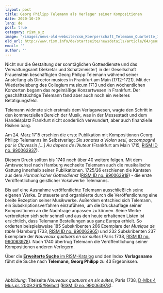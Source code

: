 ```yaml
---
layout: post
title: Georg Philipp Telemann als Verleger seiner Kompositionen
date: 2020-10-29
lang: de
post: true
category: rism_a_z
image: "/images/news-old-website/csm_Koerperschaft_Telemann_Quartette_1738_66eb421ee5.jpg"
old_url: http://www.rism.info/de/startseite/newsdetails/article/64/georg-philipp-telemann-as-the-publisher-of-his-own-compositions.html
email: ''
author: ''
---
```


Nicht nur die Gestaltung der sonntäglichen Gottesdienste und das Verwaltungsamt (Sekretär und Schatzmeister) in der Gesellschaft Frauenstein beschäftigten Georg Philipp Telemann während seiner Anstellung als Director musices in Frankfurt am Main (1712-1721). Mit der Wiederbelebung des Collegium musicum 1713 und den wöchentlichen Konzerten begann das regelmäßige Konzertwesen in Frankfurt. Der geschäftstüchtige Telemann fand aber auch noch ein weiteres Betätigungsfeld.

Telemann widmete sich erstmals dem Verlagswesen, wagte den Schritt in den kommerziellen Bereich der Musik, was in der Messestadt und dem Handelsplatz Frankfurt nicht sonderlich verwundert, aber auch finanzielle Risiken barg.   
  
Am 24. März 1715 erschien die erste Publikation mit Kompositionen Georg Philipp Telemanns im Selbstverlag: _Six sonates a Violon seul, accompagné par le Clavessin […] Au depens de l'Auteur_ (Frankfurt am Main 1715, [RISM ID no. 990063937](https://opac.rism.info/search?id=990063937&View=rism)).&nbsp;   
  
Diesem Druck sollten bis 1740 noch über 40 weitere folgen. Mit dem Amtswechsel nach Hamburg wechselte Telemann auch die musikalische Gattung innerhalb seiner Publikationen. 1725/26 erschienen die Kantaten aus dem _Harmonischer Gottesdienst_ ([RISM ID no. 990063919](https://opac.rism.info/search?id=990063919&View=rism)) - die erste Veröffentlichung geistlicher Vokalwerke Telemanns.   
  
Bis auf eine Ausnahme veröffentlichte Telemann ausschließlich seine eigenen Werke. Er steuerte und organisierte durch die Veröffentlichung eine breite Rezeption seiner Musikwerke. Außerdem entschied sich Telemann, ein Subskriptionsverfahren einzuführen, um die Druckauflage seiner Kompositionen an die Nachfrage anpassen zu können. Seine Werke verbreiteten sich sehr schnell und aus den heute erhaltenen Listen ist ersichtlich, dass Telemann Bestellungen aus ganz Europa erhielt. So orderten beispielsweise 185 Subskribenten 206 Exemplare der _Musique de table_ (Hamburg 1733, [RISM ID no. 990063965](https://opac.rism.info/search?id=990063965&View=rism)) und 232 Subskribenten 237 Exemplare der _Nouveaux quatuors en six suites_ (Paris 1738, [RISM ID no. 990063978](https://opac.rism.info/search?id=990063978&View=rism)). Nach 1740 übertrug Telemann die Veröffentlichung seiner Kompositionen anderen Verlegern.&nbsp;   
  
Über die [**Erweiterte Suche** im RISM-Katalog](https://opac.rism.info/advanced-search) und den Index **Verlagsname** führt die Suche nach **Telemann, Georg Philipp** zu 43 Ergebnissen.&nbsp;&nbsp;

&nbsp;

_Abbildung_: Titelseite _Nouveaux quatuors en six suites_, Paris 1738, [D-Mbs 4 Mus.pr. 2009.2615#Beibd.1](http://mdz-nbn-resolving.de/urn:nbn:de:bvb:12-bsb11140998-8) ([RISM ID no. 990063978](https://opac.rism.info/search?id=990063978&View=rism)).

&nbsp;

